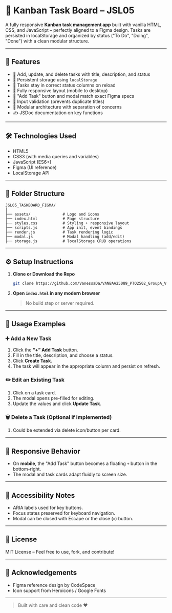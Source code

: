 # 🧩 Kanban Task Board – JSL05

A fully responsive **Kanban task management app** built with vanilla HTML, CSS, and JavaScript – perfectly aligned to a Figma design. Tasks are persisted in localStorage and organized by status ("To Do", "Doing", "Done") with a clean modular structure.

---

## 🚀 Features

- 📌 Add, update, and delete tasks with title, description, and status
- 💾 Persistent storage using `localStorage`
- 🧭 Tasks stay in correct status columns on reload
- 📱 Fully responsive layout (mobile to desktop)
- 🎨 "Add Task" button and modal match exact Figma specs
- 🔎 Input validation (prevents duplicate titles)
- 🧩 Modular architecture with separation of concerns
- ✍️ JSDoc documentation on key functions

---

## 🛠️ Technologies Used

- HTML5
- CSS3 (with media queries and variables)
- JavaScript (ES6+)
- Figma (UI reference)
- LocalStorage API

---

## 📂 Folder Structure

```
JSL05_TASKBOARD_FIGMA/
│
├── assets/              # Logo and icons
├── index.html           # Page structure
├── styles.css           # Styling + responsive layout
├── scripts.js           # App init, event bindings
├── render.js            # Task rendering logic
├── modal.js             # Modal handling (add/edit)
├── storage.js           # localStorage CRUD operations
```

---

## ⚙️ Setup Instructions

1. **Clone or Download the Repo**

   ```bash
   git clone https://github.com/VanessaDa/VANBAA25089_PTO2502_GroupA_VanessaBaart_JSL05-2025.git
   ```

2. **Open `index.html` in any modern browser**
   > No build step or server required.

---

## 🧪 Usage Examples

### ➕ Add a New Task

1. Click the **“+” Add Task** button.
2. Fill in the title, description, and choose a status.
3. Click **Create Task**.
4. The task will appear in the appropriate column and persist on refresh.

### ✏️ Edit an Existing Task

1. Click on a task card.
2. The modal opens pre-filled for editing.
3. Update the values and click **Update Task**.

### 🗑️ Delete a Task (Optional if implemented)

1. Could be extended via delete icon/button per card.

---

## 📱 Responsive Behavior

- On **mobile**, the "Add Task" button becomes a floating `+` button in the bottom-right.
- The modal and task cards adapt fluidly to screen size.

---

## 📌 Accessibility Notes

- ARIA labels used for key buttons.
- Focus states preserved for keyboard navigation.
- Modal can be closed with Escape or the close (`×`) button.

---

## 📄 License

MIT License – Feel free to use, fork, and contribute!

---

## 🙌 Acknowledgements

- Figma reference design by CodeSpace
- Icon support from Heroicons / Google Fonts

---

> Built with care and clean code ♥️
